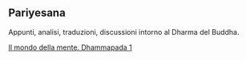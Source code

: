 <link rel="stylesheet" href="../assets/style.css">

## Pariyesana

Appunti, analisi, traduzioni, discussioni intorno al Dharma del Buddha.

[Il mondo della mente. Dhammapada 1](dhammapada01.md)

